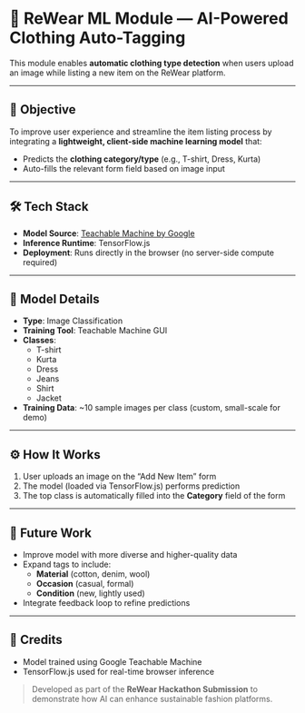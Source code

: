 # 🧠 ReWear ML Module — AI-Powered Clothing Auto-Tagging

This module enables **automatic clothing type detection** when users upload an image while listing a new item on the ReWear platform.

---

## 🎯 Objective

To improve user experience and streamline the item listing process by integrating a **lightweight, client-side machine learning model** that:

- Predicts the **clothing category/type** (e.g., T-shirt, Dress, Kurta)
- Auto-fills the relevant form field based on image input

---

## 🛠️ Tech Stack

- **Model Source**: [Teachable Machine by Google](https://teachablemachine.withgoogle.com/)
- **Inference Runtime**: TensorFlow.js
- **Deployment**: Runs directly in the browser (no server-side compute required)

---

## 🧪 Model Details

- **Type**: Image Classification
- **Training Tool**: Teachable Machine GUI
- **Classes**:
  - T-shirt
  - Kurta
  - Dress
  - Jeans
  - Shirt
  - Jacket
- **Training Data**: ~10 sample images per class (custom, small-scale for demo)

---

## ⚙️ How It Works

1. User uploads an image on the “Add New Item” form  
2. The model (loaded via TensorFlow.js) performs prediction  
3. The top class is automatically filled into the **Category** field of the form  

---

## 🔮 Future Work

- Improve model with more diverse and higher-quality data
- Expand tags to include:
  - **Material** (cotton, denim, wool)
  - **Occasion** (casual, formal)
  - **Condition** (new, lightly used)
- Integrate feedback loop to refine predictions

---

## 🙌 Credits

- Model trained using Google Teachable Machine  
- TensorFlow.js used for real-time browser inference

> Developed as part of the **ReWear Hackathon Submission** to demonstrate how AI can enhance sustainable fashion platforms.
